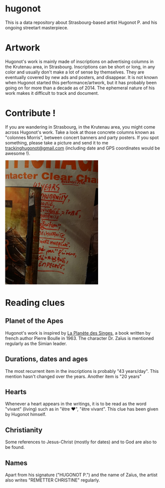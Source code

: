 hugonot
=======

This is a data repository about Strasbourg-based artist Hugonot P. and his ongoing streetart masterpiece.

# Artwork
Hugonot's work is mainly made of inscriptions on advertising columns in the Krutenau area, in Strasbourg. Inscriptions can be short or long, in any color and usually don't make a lot of sense by themselves. They are eventually covered by new ads and posters, and disappear.
It is not known when Hugonot started this performance/artwork, but it has probably been going on for more than a decade as of 2014. The ephemeral nature of his work makes it difficult to track and document.

# Contribute !
If you are wandering in Strasbourg, in the Krutenau area, you might come across Hugonot's work. Take a look at those concrete columns known as "colonnes Morris", between concert banners and party posters.
If you spot something, please take a picture and send it to me trackinghugonot@gmail.com (including date and GPS coordinates would be awesome !).

![A text by Hugonot](DSC07458mini.png "Hugonot on a 'colonne Morris'")

# Reading clues
## Planet of the Apes
Hugonot's work is inspired by [La Planète des Singes](http://en.wikipedia.org/wiki/Planet_of_the_Apes_(novel)), a book written by french author Pierre Boulle in 1963. The character Dr. Zaïus is mentioned regularly as the Simian leader.
## Durations, dates and ages
The most recurrent item in the inscriptions is probably "43 years/day". This mention hasn't changed over the years.
Another item is "20 years"
## Hearts
Whenever a heart appears in the writings, it is to be read as the word "vivant" (living) such as in "être ♥", "être vivant". This clue has been given by Hugonot himself.
## Christianity
Some references to Jesus-Christ (mostly for dates) and to God are also to be found.
## Names ###
Apart from his signature ("HUGONOT P.") and the name of Zaïus, the artist also writes "REMETTER CHRISTINE" regularly.
